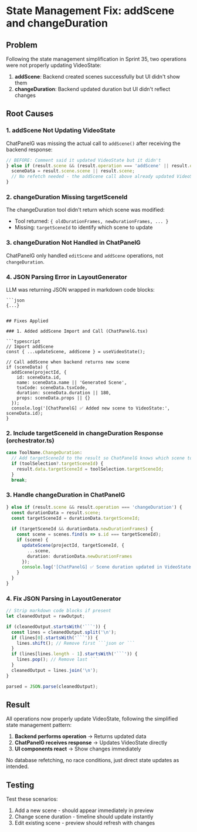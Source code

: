 # State Management Fix: addScene and changeDuration

## Problem

Following the state management simplification in Sprint 35, two operations were not properly updating VideoState:

1. **addScene**: Backend created scenes successfully but UI didn't show them
2. **changeDuration**: Backend updated duration but UI didn't reflect changes

## Root Causes

### 1. addScene Not Updating VideoState

ChatPanelG was missing the actual call to `addScene()` after receiving the backend response:

```typescript
// BEFORE: Comment said it updated VideoState but it didn't
} else if (result.scene && (result.operation === 'addScene' || result.operation === 'unknown')) {
  sceneData = result.scene.scene || result.scene;
  // No refetch needed - the addScene call above already updated VideoState
}
```

### 2. changeDuration Missing targetSceneId

The changeDuration tool didn't return which scene was modified:
- Tool returned: `{ oldDurationFrames, newDurationFrames, ... }` 
- Missing: `targetSceneId` to identify which scene to update

### 3. changeDuration Not Handled in ChatPanelG

ChatPanelG only handled `editScene` and `addScene` operations, not `changeDuration`.

### 4. JSON Parsing Error in LayoutGenerator

LLM was returning JSON wrapped in markdown code blocks:
```
```json
{...}
```
```

## Fixes Applied

### 1. Added addScene Import and Call (ChatPanelG.tsx)

```typescript
// Import addScene
const { ...updateScene, addScene } = useVideoState();

// Call addScene when backend returns new scene
if (sceneData) {
  addScene(projectId, {
    id: sceneData.id,
    name: sceneData.name || 'Generated Scene',
    tsxCode: sceneData.tsxCode,
    duration: sceneData.duration || 180,
    props: sceneData.props || {}
  });
  console.log('[ChatPanelG] ✅ Added new scene to VideoState:', sceneData.id);
}
```

### 2. Include targetSceneId in changeDuration Response (orchestrator.ts)

```typescript
case ToolName.ChangeDuration:
  // Add targetSceneId to the result so ChatPanelG knows which scene to update
  if (toolSelection?.targetSceneId) {
    result.data.targetSceneId = toolSelection.targetSceneId;
  }
  break;
```

### 3. Handle changeDuration in ChatPanelG

```typescript
} else if (result.scene && result.operation === 'changeDuration') {
  const durationData = result.scene;
  const targetSceneId = durationData.targetSceneId;
  
  if (targetSceneId && durationData.newDurationFrames) {
    const scene = scenes.find(s => s.id === targetSceneId);
    if (scene) {
      updateScene(projectId, targetSceneId, {
        ...scene,
        duration: durationData.newDurationFrames
      });
      console.log('[ChatPanelG] ✅ Scene duration updated in VideoState');
    }
  }
}
```

### 4. Fix JSON Parsing in LayoutGenerator

```typescript
// Strip markdown code blocks if present
let cleanedOutput = rawOutput;

if (cleanedOutput.startsWith('```')) {
  const lines = cleanedOutput.split('\n');
  if (lines[0].startsWith('```')) {
    lines.shift(); // Remove first ```json or ```
  }
  if (lines[lines.length - 1].startsWith('```')) {
    lines.pop(); // Remove last ```
  }
  cleanedOutput = lines.join('\n');
}

parsed = JSON.parse(cleanedOutput);
```

## Result

All operations now properly update VideoState, following the simplified state management pattern:

1. **Backend performs operation** → Returns updated data
2. **ChatPanelG receives response** → Updates VideoState directly  
3. **UI components react** → Show changes immediately

No database refetching, no race conditions, just direct state updates as intended.

## Testing

Test these scenarios:
1. Add a new scene - should appear immediately in preview
2. Change scene duration - timeline should update instantly
3. Edit existing scene - preview should refresh with changes